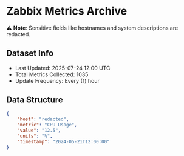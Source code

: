 # Zabbix Metrics Archive

⚠️ **Note**: Sensitive fields like hostnames and system descriptions are redacted.

## Dataset Info
- Last Updated: 2025-07-24 12:00 UTC
- Total Metrics Collected: 1035
- Update Frequency: Every (1) hour

## Data Structure
```json
{
    "host": "redacted",
    "metric": "CPU Usage",
    "value": "12.5",
    "units": "%",
    "timestamp": "2024-05-21T12:00:00"
}
```
